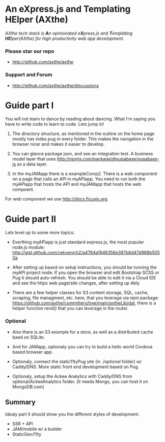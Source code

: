 # An eXpress.js and Templating HElper (AXthe)
<i>AXthe tech stack is <b>A</b>n opinionated e<b>X</b>press.js and <b>T</b>emplating <b>HE</b>lper(AXthe) for high productivity web app development</i>.
 
### Please star our repo
- http://github.com/axthe/axthe

### Support and Forum
- http://github.com/axthe/axthe/discussions


# Guide part I

You will not learn to dance by reading about dancing. What I'm saying you have to write code to learn to code. Lets jump in!

1. The directory structure, as mentioned in the outline on the home page mostly has index.pug in every folder. This makes the navigation in the browser nicer and makes it easier to develop.

2. You can glance package json, and see an integration test. A business model layer that uses http://npmjs.com/package/@supabase/supabase-js as a data layer. 

3. In the myJAMapp there is a exampleComp2. There is a web component on a page that calls an API in myAPIapp. You need to run both the myAPIapp that hosts the API and myJAMapp that hosts the web compoent.

For web component we use http://docs.ficusjs.org. 


# Guide part II

Lets level up to some more topics:

- Everthing myAPIapp is just standard express.js, the most popular node.js module:
 http://gist.github.com/cekvenich2/a4764a1946356e387b6d47d988b5050a

- After setting up based on setup instructions, you should be running the myAPI project node. If you open the browser and edit Bootstrap SCSS or Pug it should auto-refresh. You should be able to edit it via a Cloud IDE and see the https web page/site changes, after setting up Ably

- There are a few helper classes for S3 content storage, SQL, cache, scraping, file managment, etc. here, that you leverage via npm package: https://github.com/axthe/committers/tree/main/axtheLib/dat, there is a helper function rend() that you can leverage in the router.



### Optional

- Also there is an S3 example for a store, as well as a distributed cache baed on SQLite.

- And for JAMapp, optionaly you can try to build a hello world Cordova based browser app.

- Optionaly, connect the static11tyPug site (in ./optional folder) w/ Caddy/DNS. More static front end development based on Pug.

- Optionaly, setup the Ackee Analytics with Caddy/DNS from optional/AckeeAnalytics folder. (it needs Mongo, you can host it on MongoDB.com)

## Summary

Idealy part II should show you the different styles of development:
- SSR + API
- JAM/mobile w/ a builder
- StaticGen/11ty

